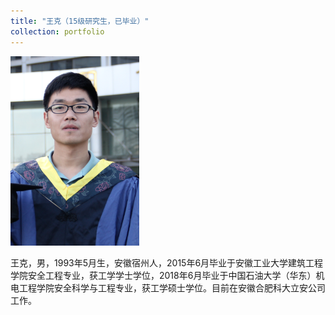```yaml
---
title: "王克（15级研究生，已毕业）"
collection: portfolio
---
```


![](/images/wangke.png)

王克，男，1993年5月生，安徽宿州人，2015年6月毕业于安徽工业大学建筑工程学院安全工程专业，获工学学士学位，2018年6月毕业于中国石油大学（华东）机电工程学院安全科学与工程专业，获工学硕士学位。目前在安徽合肥科大立安公司工作。